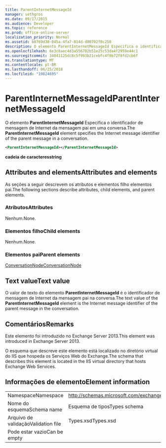 ```yaml
---
title: ParentInternetMessageId
manager: sethgros
ms.date: 09/17/2015
ms.audience: Developer
ms.topic: reference
ms.prod: office-online-server
localization_priority: Normal
ms.assetid: b8769d30-045a-4fa7-814d-d00702f0c258
description: O elemento ParentInternetMessageId Especifica o identificador de mensagem de Internet da mensagem pai em uma conversa.
ms.openlocfilehash: 6e3c8aec4d3a556782b51e25c53da4f2959e44c1
ms.sourcegitcommit: 34041125dc8c5f993b21cebfc4f8b72f0fd2cb6f
ms.translationtype: MT
ms.contentlocale: pt-BR
ms.lasthandoff: 06/25/2018
ms.locfileid: "19824695"
---
```

# <a name="parentinternetmessageid"></a><span data-ttu-id="f1964-103">ParentInternetMessageId</span><span class="sxs-lookup"><span data-stu-id="f1964-103">ParentInternetMessageId</span></span>

<span data-ttu-id="f1964-104">O elemento **ParentInternetMessageId** Especifica o identificador de mensagem de Internet da mensagem pai em uma conversa.</span><span class="sxs-lookup"><span data-stu-id="f1964-104">The **ParentInternetMessageId** element specifies the Internet message identifier of the parent message in a conversation.</span></span> 
  
```XML
<ParentInternetMessageId></ParentInternetMessageId>
```

<span data-ttu-id="f1964-105">**cadeia de caracteres**</span><span class="sxs-lookup"><span data-stu-id="f1964-105">**string**</span></span>

## <a name="attributes-and-elements"></a><span data-ttu-id="f1964-106">Attributes and elements</span><span class="sxs-lookup"><span data-stu-id="f1964-106">Attributes and elements</span></span>

<span data-ttu-id="f1964-107">As seções a seguir descrevem os atributos e elementos filho elementos pai.</span><span class="sxs-lookup"><span data-stu-id="f1964-107">The following sections describe attributes, child elements, and parent elements.</span></span>
  
### <a name="attributes"></a><span data-ttu-id="f1964-108">Atributos</span><span class="sxs-lookup"><span data-stu-id="f1964-108">Attributes</span></span>

<span data-ttu-id="f1964-109">Nenhum.</span><span class="sxs-lookup"><span data-stu-id="f1964-109">None.</span></span>
  
### <a name="child-elements"></a><span data-ttu-id="f1964-110">Elementos filho</span><span class="sxs-lookup"><span data-stu-id="f1964-110">Child elements</span></span>

<span data-ttu-id="f1964-111">Nenhum.</span><span class="sxs-lookup"><span data-stu-id="f1964-111">None.</span></span>
  
### <a name="parent-elements"></a><span data-ttu-id="f1964-112">Elementos pai</span><span class="sxs-lookup"><span data-stu-id="f1964-112">Parent elements</span></span>

[<span data-ttu-id="f1964-113">ConversationNode</span><span class="sxs-lookup"><span data-stu-id="f1964-113">ConversationNode</span></span>](conversationnode.md)
  
## <a name="text-value"></a><span data-ttu-id="f1964-114">Text value</span><span class="sxs-lookup"><span data-stu-id="f1964-114">Text value</span></span>

<span data-ttu-id="f1964-115">O valor de texto do elemento **ParentInternetMessageId** é o identificador de mensagem de Internet da mensagem pai na conversa.</span><span class="sxs-lookup"><span data-stu-id="f1964-115">The text value of the **ParentInternetMessageId** element is the Internet message identifier of the parent message in the conversation.</span></span> 
  
## <a name="remarks"></a><span data-ttu-id="f1964-116">Comentários</span><span class="sxs-lookup"><span data-stu-id="f1964-116">Remarks</span></span>

<span data-ttu-id="f1964-117">Este elemento foi introduzido no Exchange Server 2013.</span><span class="sxs-lookup"><span data-stu-id="f1964-117">This element was introduced in Exchange Server 2013.</span></span>
  
<span data-ttu-id="f1964-118">O esquema que descreve este elemento está localizado no diretório virtual do IIS que hospeda os Serviços Web do Exchange.</span><span class="sxs-lookup"><span data-stu-id="f1964-118">The schema that describes this element is located in the IIS virtual directory that hosts Exchange Web Services.</span></span>
  
## <a name="element-information"></a><span data-ttu-id="f1964-119">Informações de elemento</span><span class="sxs-lookup"><span data-stu-id="f1964-119">Element information</span></span>

|||
|:-----|:-----|
|<span data-ttu-id="f1964-120">Namespace</span><span class="sxs-lookup"><span data-stu-id="f1964-120">Namespace</span></span>  <br/> |http://schemas.microsoft.com/exchange/services/2006/types  <br/> |
|<span data-ttu-id="f1964-121">Nome do esquema</span><span class="sxs-lookup"><span data-stu-id="f1964-121">Schema name</span></span>  <br/> |<span data-ttu-id="f1964-122">Esquema de tipos</span><span class="sxs-lookup"><span data-stu-id="f1964-122">Types schema</span></span>  <br/> |
|<span data-ttu-id="f1964-123">Arquivo de validação</span><span class="sxs-lookup"><span data-stu-id="f1964-123">Validation file</span></span>  <br/> |<span data-ttu-id="f1964-124">Types.xsd</span><span class="sxs-lookup"><span data-stu-id="f1964-124">Types.xsd</span></span>  <br/> |
|<span data-ttu-id="f1964-125">Pode estar vazio</span><span class="sxs-lookup"><span data-stu-id="f1964-125">Can be empty</span></span>  <br/> ||
   

